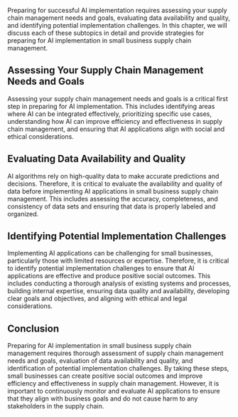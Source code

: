 
Preparing for successful AI implementation requires assessing your supply chain management needs and goals, evaluating data availability and quality, and identifying potential implementation challenges. In this chapter, we will discuss each of these subtopics in detail and provide strategies for preparing for AI implementation in small business supply chain management.

Assessing Your Supply Chain Management Needs and Goals
------------------------------------------------------

Assessing your supply chain management needs and goals is a critical first step in preparing for AI implementation. This includes identifying areas where AI can be integrated effectively, prioritizing specific use cases, understanding how AI can improve efficiency and effectiveness in supply chain management, and ensuring that AI applications align with social and ethical considerations.

Evaluating Data Availability and Quality
----------------------------------------

AI algorithms rely on high-quality data to make accurate predictions and decisions. Therefore, it is critical to evaluate the availability and quality of data before implementing AI applications in small business supply chain management. This includes assessing the accuracy, completeness, and consistency of data sets and ensuring that data is properly labeled and organized.

Identifying Potential Implementation Challenges
-----------------------------------------------

Implementing AI applications can be challenging for small businesses, particularly those with limited resources or expertise. Therefore, it is critical to identify potential implementation challenges to ensure that AI applications are effective and produce positive social outcomes. This includes conducting a thorough analysis of existing systems and processes, building internal expertise, ensuring data quality and availability, developing clear goals and objectives, and aligning with ethical and legal considerations.

Conclusion
----------

Preparing for AI implementation in small business supply chain management requires thorough assessment of supply chain management needs and goals, evaluation of data availability and quality, and identification of potential implementation challenges. By taking these steps, small businesses can create positive social outcomes and improve efficiency and effectiveness in supply chain management. However, it is important to continuously monitor and evaluate AI applications to ensure that they align with business goals and do not cause harm to any stakeholders in the supply chain.
